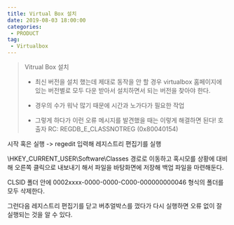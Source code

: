 ```yaml
---
title: Virtual Box 설치
date: 2019-08-03 18:00:00
categories:
 - PRODUCT
tag:
 - Virtualbox
---
```


> Vitrual Box 설치
>
> - 최신 버전을 설치 했는데 제대로 동작을 안 할 경우 virtualbox 홈페이지에 있는 버전별로 모두 다운 받아서 설치하면서 되는 버전을 찾아야 한다.
>
> - 경우의 수가 워낙 많기 때문에 시간과 노가다가 필요한 작업
> - 그렇게 하다가 이런 오류 메시지를 발견했을 때는 이렇게 해결하면 된다!
>   호출자 RC: REGDB_E_CLASSNOTREG (0x80040154)

시작 혹은 실행 -> regedit
입력해 레지스트리 편집기를 실행

\HKEY_CURRENT_USER\Software\Classes
경로로 이동하고 혹시모를 상황에 대비해 오른쪽 클릭으로 내보내기 해서 파일을 바탕화면에 저장해 백업 파일을 마련해둔다.

CLSID 폴더 안에
0002xxxx-0000-0000-C000-000000000046
형식의 폴더를 모두 삭제한다.

그런다음 레지스트리 편집기를 닫고
버추얼박스를 껐다가 다시 실행하면 오류 없이 잘 실행되는 것을 알 수 있다.